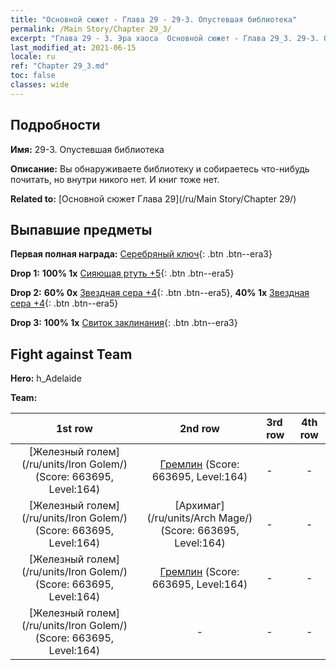 ```yaml
---
title: "Основной сюжет - Глава 29 - 29-3. Опустевшая библиотека"
permalink: /Main Story/Chapter 29_3/
excerpt: "Глава 29 - 3. Эра хаоса  Основной сюжет - Глава 29_3. 29-3. Опустевшая библиотека"
last_modified_at: 2021-06-15
locale: ru
ref: "Chapter 29_3.md"
toc: false
classes: wide
---
```


## Подробности

 **Имя:** 29-3. Опустевшая библиотека

 **Описание:** Вы обнаруживаете библиотеку и собираетесь что-нибудь почитать, но внутри никого нет. И книг тоже нет.

 **Related to:** [Основной сюжет Глава 29](/ru/Main Story/Chapter 29/)

## Выпавшие предметы

 **Первая полная награда:** [Серебряный ключ](/ItemsRU/con_693/){: .btn .btn--era3}

 **Drop 1:** **100% 1x** [Сияющая ртуть +5](/ItemsRU/mat_98/){: .btn .btn--era5}

 **Drop 2:** **60% 0x** [Звездная сера +4](/ItemsRU/mat_92/){: .btn .btn--era5}, **40% 1x** [Звездная сера +4](/ItemsRU/mat_92/){: .btn .btn--era5}

 **Drop 3:** **100% 1x** [Свиток заклинания](/ItemsRU/con_694/){: .btn .btn--era3}


## Fight against Team
 **Hero:** h_Adelaide

 **Team:**


  | 1st row | 2nd row | 3rd row | 4th row |
  |:----:|:----:|:----|:----:|
  | [Железный голем](/ru/units/Iron Golem/) (Score: 663695, Level:164)  | [Гремлин](/ru/units/Gremlin/) (Score: 663695, Level:164)  | - | - |
  | [Железный голем](/ru/units/Iron Golem/) (Score: 663695, Level:164)  | [Архимаг](/ru/units/Arch Mage/) (Score: 663695, Level:164)  | - | - |
  | [Железный голем](/ru/units/Iron Golem/) (Score: 663695, Level:164)  | [Гремлин](/ru/units/Gremlin/) (Score: 663695, Level:164)  | - | - |
  | [Железный голем](/ru/units/Iron Golem/) (Score: 663695, Level:164)  | - | - | - |


